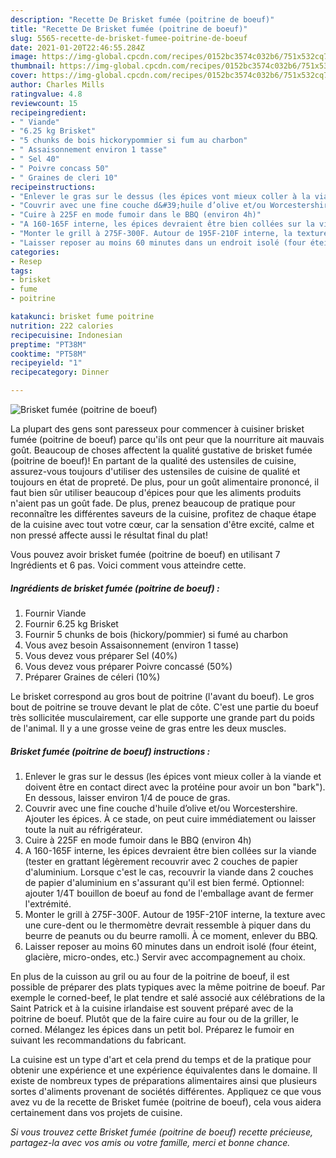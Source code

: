 ```yaml
---
description: "Recette De Brisket fumée (poitrine de boeuf)"
title: "Recette De Brisket fumée (poitrine de boeuf)"
slug: 5565-recette-de-brisket-fumee-poitrine-de-boeuf
date: 2021-01-20T22:46:55.284Z
image: https://img-global.cpcdn.com/recipes/0152bc3574c032b6/751x532cq70/brisket-fumee-poitrine-de-boeuf-photo-principale-de-la-recette.jpg
thumbnail: https://img-global.cpcdn.com/recipes/0152bc3574c032b6/751x532cq70/brisket-fumee-poitrine-de-boeuf-photo-principale-de-la-recette.jpg
cover: https://img-global.cpcdn.com/recipes/0152bc3574c032b6/751x532cq70/brisket-fumee-poitrine-de-boeuf-photo-principale-de-la-recette.jpg
author: Charles Mills
ratingvalue: 4.8
reviewcount: 15
recipeingredient:
- " Viande"
- "6.25 kg Brisket"
- "5 chunks de bois hickorypommier si fum au charbon"
- " Assaisonnement environ 1 tasse"
- " Sel 40"
- " Poivre concass 50"
- " Graines de cleri 10"
recipeinstructions:
- "Enlever le gras sur le dessus (les épices vont mieux coller à la viande et doivent être en contact direct avec la protéine pour avoir un bon &#34;bark&#34;). En dessous, laisser environ 1/4 de pouce de gras."
- "Couvrir avec une fine couche d&#39;huile d’olive et/ou Worcestershire. Ajouter les épices. À ce stade, on peut cuire immédiatement ou laisser toute la nuit au réfrigérateur."
- "Cuire à 225F en mode fumoir dans le BBQ (environ 4h)"
- "A 160-165F interne, les épices devraient être bien collées sur la viande (tester en grattant légèrement recouvrir avec 2 couches de papier d&#39;aluminium. Lorsque c&#39;est le cas, recouvrir la viande dans 2 couches de papier d&#39;aluminium en s&#39;assurant qu&#39;il est bien fermé. Optionnel: ajouter 1/4T bouillon de boeuf au fond de l&#39;emballage avant de fermer l&#39;extrémité."
- "Monter le grill à 275F-300F. Autour de 195F-210F interne, la texture avec une cure-dent ou le thermomètre devrait ressemble à piquer dans du beurre de peanuts ou du beurre ramolli. À ce moment, enlever du BBQ."
- "Laisser reposer au moins 60 minutes dans un endroit isolé (four éteint, glacière, micro-ondes, etc.) Servir avec accompagnement au choix."
categories:
- Resep
tags:
- brisket
- fume
- poitrine

katakunci: brisket fume poitrine 
nutrition: 222 calories
recipecuisine: Indonesian
preptime: "PT38M"
cooktime: "PT58M"
recipeyield: "1"
recipecategory: Dinner

---
```



![Brisket fumée (poitrine de boeuf)](https://img-global.cpcdn.com/recipes/0152bc3574c032b6/751x532cq70/brisket-fumee-poitrine-de-boeuf-photo-principale-de-la-recette.jpg)

La plupart des gens sont paresseux pour commencer à cuisiner brisket fumée (poitrine de boeuf) parce qu'ils ont peur que la nourriture ait mauvais goût. Beaucoup de choses affectent la qualité gustative de brisket fumée (poitrine de boeuf)! En partant de la qualité des ustensiles de cuisine, assurez-vous toujours d'utiliser des ustensiles de cuisine de qualité et toujours en état de propreté. De plus, pour un goût alimentaire prononcé, il faut bien sûr utiliser beaucoup d'épices pour que les aliments produits n'aient pas un goût fade. De plus, prenez beaucoup de pratique pour reconnaître les différentes saveurs de la cuisine, profitez de chaque étape de la cuisine avec tout votre cœur, car la sensation d'être excité, calme et non pressé affecte aussi le résultat final du plat!

<!--inarticleads1-->

Vous pouvez avoir brisket fumée (poitrine de boeuf) en utilisant 7 Ingrédients et 6 pas. Voici comment vous atteindre cette.

##### Ingrédients de brisket fumée (poitrine de boeuf) :

1. Fournir  Viande
1. Fournir 6.25 kg Brisket
1. Fournir 5 chunks de bois (hickory/pommier) si fumé au charbon
1. Vous avez besoin  Assaisonnement (environ 1 tasse)
1. Vous devez vous préparer  Sel (40%)
1. Vous devez vous préparer  Poivre concassé (50%)
1. Préparer  Graines de céleri (10%)


Le brisket correspond au gros bout de poitrine (l&#39;avant du boeuf). Le gros bout de poitrine se trouve devant le plat de côte. C&#39;est une partie du boeuf très sollicitée musculairement, car elle supporte une grande part du poids de l&#39;animal. Il y a une grosse veine de gras entre les deux muscles. 

<!--inarticleads2-->

##### Brisket fumée (poitrine de boeuf) instructions :

1. Enlever le gras sur le dessus (les épices vont mieux coller à la viande et doivent être en contact direct avec la protéine pour avoir un bon &#34;bark&#34;). En dessous, laisser environ 1/4 de pouce de gras.
1. Couvrir avec une fine couche d&#39;huile d’olive et/ou Worcestershire. Ajouter les épices. À ce stade, on peut cuire immédiatement ou laisser toute la nuit au réfrigérateur.
1. Cuire à 225F en mode fumoir dans le BBQ (environ 4h)
1. A 160-165F interne, les épices devraient être bien collées sur la viande (tester en grattant légèrement recouvrir avec 2 couches de papier d&#39;aluminium. Lorsque c&#39;est le cas, recouvrir la viande dans 2 couches de papier d&#39;aluminium en s&#39;assurant qu&#39;il est bien fermé. Optionnel: ajouter 1/4T bouillon de boeuf au fond de l&#39;emballage avant de fermer l&#39;extrémité.
1. Monter le grill à 275F-300F. Autour de 195F-210F interne, la texture avec une cure-dent ou le thermomètre devrait ressemble à piquer dans du beurre de peanuts ou du beurre ramolli. À ce moment, enlever du BBQ.
1. Laisser reposer au moins 60 minutes dans un endroit isolé (four éteint, glacière, micro-ondes, etc.) Servir avec accompagnement au choix.


En plus de la cuisson au gril ou au four de la poitrine de boeuf, il est possible de préparer des plats typiques avec la même poitrine de boeuf. Par exemple le corned-beef, le plat tendre et salé associé aux célébrations de la Saint Patrick et à la cuisine irlandaise est souvent préparé avec de la poitrine de boeuf. Plutôt que de la faire cuire au four ou de la griller, le corned. Mélangez les épices dans un petit bol. Préparez le fumoir en suivant les recommandations du fabricant. 

<!--inarticleads1-->

<p>
La cuisine est un type d'art et cela prend du temps et de la pratique pour obtenir une expérience et une expérience équivalentes dans le domaine. Il existe de nombreux types de préparations alimentaires ainsi que plusieurs sortes d'aliments provenant de sociétés différentes. Appliquez ce que vous avez vu de la recette de Brisket fumée (poitrine de boeuf), cela vous aidera certainement dans vos projets de cuisine.
</p>

<p>
<i>Si vous trouvez cette Brisket fumée (poitrine de boeuf) recette précieuse, partagez-la avec vos amis ou votre famille, merci et bonne chance.</i>
</p>
